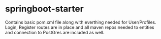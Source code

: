 # springboot-starter
Contains basic pom.xml file along with everthing needed for User/Profiles.
Login, Register routes are in place and all maven repos needed to entities and connection to PostGres are
included as well.
